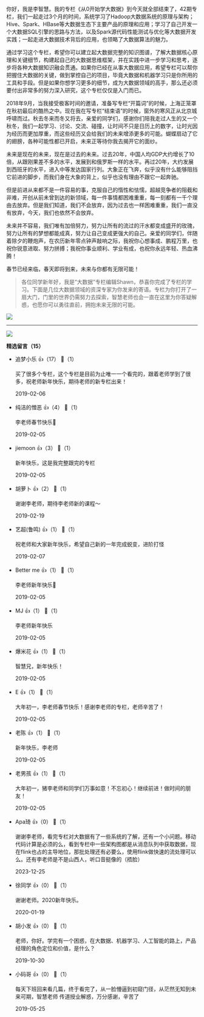 你好，我是李智慧。我的专栏《从0开始学大数据》到今天就全部结束了，42期专栏，我们一起走过3个月的时间，系统学习了Hadoop大数据系统的原理与架构；Hive、Spark、HBase等大数据生态下主要产品的原理和应用；学习了自己开发一个大数据SQL引擎的思路与方法，以及Spark源代码性能测试与优化等大数据开发实践；一起走进大数据技术背后的应用，也领略了大数据算法的魅力。

通过学习这个专栏，希望你可以建立起大数据完整的知识图谱，了解大数据核心原理和关键细节，构建起自己的大数据思维框架，并在实践中进一步学习和思考，逐步将各种大数据知识融会贯通。如果你已经在从事大数据应用，希望专栏可以帮你把握住大数据的关键，做到掌控自己的项目，毕竟大数据和机器学习只是你所用的工具和手段。但是如果你想学习更多的细节，成为大数据领域的高手，那么还必须要付出非常多的努力深入研究，这个专栏仅仅是入门而已。

2018年9月，当我接受极客时间的邀请，准备写专栏“开篇词”的时候，上海正笼罩在秋初最后的酷热之中。现在我在写专栏“结束语”的时候，窗外的寒风正从北京城呼啸而过。秋去冬来而冬又将去，亲爱的同学们，感谢你们陪我走过人生的又一个秋冬，我们一起学习、讨论、交流、碰撞，让时间不只是日历上的数字，让时光因为经历而更加厚重，而这些经历又会给我们的未来增添更多的可能。蝴蝶扇动了它的翅膀，各种可能性都已开启，未来正等待你我去揭开它的面纱。

未来是现在的未来，现在是过去的未来。过去20年，中国人均GDP大约增长了10倍，从跟刚果差不多的水平，发展到和俄罗斯一样的水平。再过20年，大约发展到西班牙的水平，进入中等发达国家行列。大象正在飞奔，似乎没有什么能够阻挡它前进的脚步，而我们身在大象的背上，似乎也没有理由不跟它一起奔驰。

但是前进从来都不是一件容易的事，克服自己的惰性和怯懦，超越竞争者的阻截和非难，开创从前未曾到达的新领域，每一件事情都困难重重，每一刻都有一千个理由去放弃。但是我们知道，我们不会放弃，因为过去也一样困难重重，我们一直没有放弃，今天，我们也依然不会放弃。

未来并不容易，我们唯有加倍努力，努力让所有的流过的汗水都变成盛开的玫瑰，努力让所有的梦想都能成真，努力让自己变成更强大的自己。亲爱的同学们，伴随着除夕的鞭炮声，在农历新年零点钟声敲响之际，我祝你心想事成、鹏程万里，也祝你锐意进取、努力拼搏；我祝你事业顺利、学业有成，也祝你永远年轻、热血沸腾！

春节已经来临，春天即将到来，未来与你都有无限可能！

> 各位同学新年好，我是“大数据”专栏编辑Shawn，恭喜你完成了专栏的学习。下面是几位大数据领域的资深专家为你发来的寄语。专栏为你打开了一扇大门，门里的世界仍需努力去探索，智慧老师也会一直在这里为你答疑解惑，也愿你可以勇往直前，拥抱未来无限的可能。

![](https://static001.geekbang.org/resource/image/25/c0/25c609920944738d1461c5adb036d5c0.png?wh=750%2A1215)

* * *

[![](https://static001.geekbang.org/resource/image/3f/e7/3f8f93f157a3bd2beca2f45c181676e7.jpg?wh=1142%2A801)](http://wj.qq.com/s2/3156650/00b4/)
<div><strong>精选留言（15）</strong></div><ul>
<li><span>追梦小乐</span> 👍（17） 💬（1）<p>买了很多个专栏，这个专栏是目前为止唯一一个看完的，跟着老师学到了很多，祝老师新年快乐，期待老师的新专栏出来！</p>2019-02-06</li><br/><li><span>纯洁的憎恶</span> 👍（4） 💬（1）<p>李老师春节快乐🎉</p>2019-02-05</li><br/><li><span>jiemoon</span> 👍（3） 💬（1）<p>新年快乐，这是我完整跟完的专栏</p>2019-02-05</li><br/><li><span>胡萝卜</span> 👍（2） 💬（1）<p>谢谢李老师，期待李老师新的课程～</p>2019-02-19</li><br/><li><span>艺超(鲁鸣)</span> 👍（1） 💬（1）<p>祝老师和大家新年快乐，希望自己新的一年完成蜕变，进阶打怪</p>2019-02-07</li><br/><li><span>Better me</span> 👍（1） 💬（1）<p>李老师新年快乐🎉</p>2019-02-05</li><br/><li><span>MJ</span> 👍（1） 💬（1）<p>李老师新年快乐</p>2019-02-05</li><br/><li><span>爆米花</span> 👍（1） 💬（1）<p>智慧兄，新年快乐！</p>2019-02-05</li><br/><li><span>E</span> 👍（1） 💬（1）<p>大年初一，李老师春节快乐！感谢李老师的专栏，老师辛苦了！</p>2019-02-05</li><br/><li><span>老陈</span> 👍（1） 💬（1）<p>新年快乐，李老师</p>2019-02-05</li><br/><li><span>老男孩</span> 👍（1） 💬（1）<p>大年初一，猪李老师和同学们万事如意！不忘初心！继续前进！做时间的朋友！</p>2019-02-05</li><br/><li><span>Apa琦</span> 👍（0） 💬（1）<p>谢谢李老师，看完专栏对大数据有了一些系统的了解，还有一个小问题。移动代码计算是必须的么，看到专栏中一些架构图都是从消息队列中获取数据，现在flink也占的主导地位，那批处理还有必要么，使用flink做快速的流处理可以么。还有李老师是不是山西人，听口音挺像的（捂脸）</p>2023-12-25</li><br/><li><span>徐同学</span> 👍（0） 💬（1）<p>谢谢老师。2020新年快乐。</p>2020-01-19</li><br/><li><span>胡小发</span> 👍（0） 💬（1）<p>老师，你好。学完有一个困惑，在大数据、机器学习、人工智能的路上，产品经理的角色定位和价值，是什么？</p>2019-10-30</li><br/><li><span>小码哥</span> 👍（0） 💬（1）<p>每天下班回来看几篇，终于看完了，从一脸懵逼到初窥门径，从茫然无知到未来可期，智慧老师 传道授业解惑，万分感谢，辛苦了</p>2019-05-25</li><br/>
</ul>